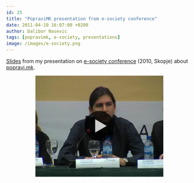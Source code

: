 ```yaml
---
id: 25
title: "PopraviMK presentation from e-society conference"
date: 2011-04-10 16:07:00 +0200
author: Dalibor Nasevic
tags: [popravimk, e-society, presentations]
image: /images/e-society.png
---
```


[Slides](https://speakerdeck.com/dalibor/popravimk-e-society "PopraviMK presentation on E-society (2010, Skopje)") from my presentation on [e-society conference](http://e-society.org.mk/) (2010, Skopje) about [popravi.mk](http://popravi.mk "Official popravi.mk site").

<p style="text-align: center">
  <a href="http://blip.tv/esocietymk-2010/dalibor-nasevik-popravi-mk-4661075">
    <img src="/images/e-society.png" alt="E-society">
  </a>
</p>
